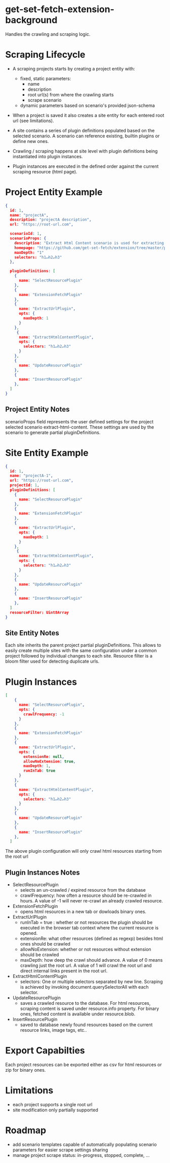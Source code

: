 # get-set-fetch-extension-background

Handles the crawling and scraping logic.

# Scraping Lifecycle
- A scraping projects starts by creating a project entity with:
  - fixed, static parameters:
    - name
    - description
    - root url(s) from where the crawling starts
    - scrape scenario
  - dynamic parameters based on scenario's provided json-schema

- When a project is saved it also creates a site entity for each entered root url (see limitations).
- A site contains a series of plugin definitions populated based on the selected scenario. A scenario can reference existing, builtin plugins or define new ones.
- Crawling / scraping happens at site level with plugin definitions being instantiated into plugin instances.
- Plugin instances are executed in the defined order against the current scraping resource (html page).


# Project Entity Example
```json
{
  id: 1,
  name: "projectA",
  description: "projectA description",
  url: "https://root-url.com",

  scenarioId: 1,
  scenarioProps: {
    description: "Extract Html Content scenario is used for extracting html nodes text based on dom selectors."
    homepage: "https://github.com/get-set-fetch/extension/tree/master/packages/scenarios/extract-html-content"
    maxDepth: "1"
    selectors: "h1↵h2↵h3"
  },

  pluginDefinitions: [
    {
      name: "SelectResourcePlugin"
    },
    {
      name: "ExtensionFetchPlugin"
    },
    {
      name: "ExtractUrlPlugin",
      opts: {
        maxDepth: 1
      }
    },
     {
      name: "ExtractHtmlContentPlugin",
      opts: {
        selectors: "h1↵h2↵h3"
      }
    },
    {
      name: "UpdateResourcePlugin"
    },
    {
      name: "InsertResourcePlugin"
    },
  ]
}
```

## Project Entity Notes
scenarioProps field represents the user defined settings for the project selected scenario extract-html-content.
These settings are used by the scenario to generate partial pluginDefinitions.

# Site Entity Example
```json
{
  id: 1,
  name: "projectA-1",
  url: "https://root-url.com",
  projectId: 1,
  pluginDefinitions: [
    {
      name: "SelectResourcePlugin"
    },
    {
      name: "ExtensionFetchPlugin"
    },
    {
      name: "ExtractUrlPlugin",
      opts: {
        maxDepth: 1
      }
    },
     {
      name: "ExtractHtmlContentPlugin",
      opts: {
        selectors: "h1↵h2↵h3"
      }
    },
    {
      name: "UpdateResourcePlugin"
    },
    {
      name: "InsertResourcePlugin"
    },
  ]
  resourceFilter: Uint8Array
}
```

## Site Entity Notes
Each site inherits the parent project partial pluginDefinitions. This allows to easily create multiple sites with the same configuration under a common project followed by individual changes to each site.
Resource filter is a bloom filter used for detecting duplicate urls.

# Plugin Instances
```json
[
    {
      name: "SelectResourcePlugin",
      opts: {
        crawlFrequency: -1
      }
    },
    {
      name: "ExtensionFetchPlugin"
    },
    {
      name: "ExtractUrlPlugin",
      opts: {
        extensionRe: null,
        allowNoExtension: true,
        maxDepth: 1,
        runInTab: true
      }
    },
    {
      name: "ExtractHtmlContentPlugin",
      opts: {
        selectors: "h1↵h2↵h3"
      }
    },
    {
      name: "UpdateResourcePlugin"
    },
    {
      name: "InsertResourcePlugin"
    },
  ]
  ```

  The above plugin configuration will only crawl html resources starting from the root url

  ## Plugin Instances Notes
  - SelectResourcePlugin
    - selects an un-crawled / expired resource from the database
    - crawlFrequency: how often a resource should be re-crawled in hours. A value of -1 will never re-crawl an already crawled resource.
  - ExtensionFetchPlugin
    - opens html resources in a new tab or dowloads binary ones.
  - ExtractUrlPlugin
    - runInTab = true : whether or not resources the plugin should be executed in the browser tab context where the current resource is opened.
    - extensionRe: what other resources (defined as regexp) besides html ones should be crawled
    - allowNoExtension: whether or not resources without extension should be crawled
    - maxDepth: how deep the crawl should advance. A value of 0 means crawling just the root url. A value of 1 will crawl the root url and direct internal links present in the root url.
  - ExtractHtmlContentPlugin
    - selectors: One or multiple selectors separated by new line. Scraping is achieved by invoking document.querySelectorAll with each selector.
  - UpdateResourcePlugin
    - saves a crawled resource to the database. For html resources, scraping content is saved under resource.info property. For binary ones, fetched content is available under resource.blob.
  - InsertResourcePlugin
    - saved to database newly found resources based on the current resource links, image tags, etc..

 # Export Capabilties
 Each project resources can be exported either as csv for html resources or zip for binary ones.

# Limitations
- each project supports a single root url
- site modification only partially supported

# Roadmap
- add scenario templates capable of automatically populating scenario parameters for easier scrape settings sharing
- manage project scrape status: in-progress, stopped, complete, ...
